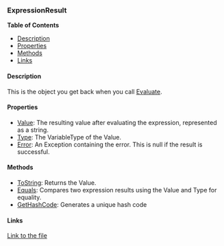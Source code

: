 ### ExpressionResult

**Table of Contents**
- [Description](#description)
- [Properties](#properties)
- [Methods](#methods)
- [Links](#links)

#### Description

This is the object you get back when you call [Evaluate](../api/HL7Tools.Evaluator.html#HL7Tools_Evaluator_Evaluate_System_String_). 

#### Properties

- [Value](../api/HL7Tools.ExpressionResult.html#HL7Tools_ExpressionResult_Value): The resulting value after evaluating the expression, represented as a string.
- [Type](../api/HL7Tools.ExpressionResult.html#HL7Tools_ExpressionResult_Type): The VariableType of the Value.
- [Error](../api/HL7Tools.ExpressionResult.html#HL7Tools_ExpressionResult_Error): An Exception containing the error. This is null if the result is successful.

#### Methods

- [ToString](../api/HL7Tools.ExpressionResult.html#HL7Tools_ExpressionResult_ToString): Returns the Value.
- [Equals](../api/HL7Tools.ExpressionResult.html#HL7Tools_ExpressionResult_Equals_System_Object_): Compares two expression results using the Value and Type for equality.
- [GetHashCode](../api/HL7Tools.ExpressionResult.html#HL7Tools_ExpressionResult_GetHashCode): Generates a unique hash code

#### Links

[Link to the file](../api/HL7Tools.ExpressionResult.html)